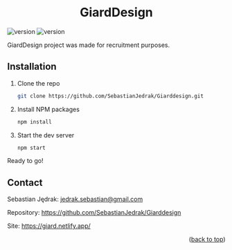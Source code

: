 <!-- PROJECT LOGO -->

<br />
<div align="center">
  <h1 align="center">GiardDesign</h1>

</div>

![version](https://img.shields.io/github/last-commit/SebastianJedrak/Giarddesign)
![version](https://img.shields.io/github/languages/top/SebastianJedrak/Giarddesign)

<!-- ABOUT THE PROJECT -->

GiardDesign project was made for recruitment purposes. 

## Installation

1. Clone the repo
   ```sh
   git clone https://github.com/SebastianJedrak/Giarddesign.git
   ```
2. Install NPM packages
   ```sh
   npm install
   ```
3. Start the dev server
   ```sh
   npm start
   ```

Ready to go!


<!-- CONTACT -->
## Contact

Sebastian Jędrak: jedrak.sebastian@gmail.com

Repository: https://github.com/SebastianJedrak/Giarddesign

Site: https://giard.netlify.app/


<p align="right">(<a href="#readme-top">back to top</a>)</p>
